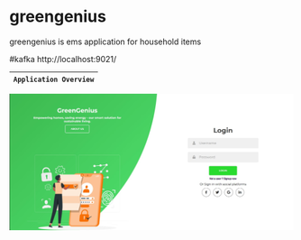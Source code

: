 # greengenius
greengenius is ems application for household items

#kafka 
http://localhost:9021/


**`Application Overview`** |
------------------- |

<div align="center">
  <img src="/client/images/greengenious login.jpg">
</div>
